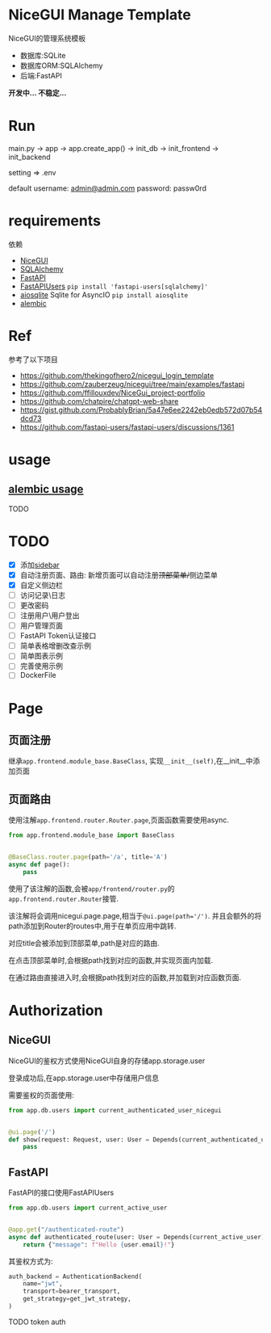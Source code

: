 # NiceGUI Manage Template

NiceGUI的管理系统模板

- 数据库:SQLite
- 数据库ORM:SQLAlchemy
- 后端:FastAPI

**开发中... 不稳定...**

# Run

main.py -> app -> app.create_app() -> init_db -> init_frontend -> init_backend

setting => .env

default username: admin@admin.com password: passw0rd

# requirements

依赖

- [NiceGUI](https://github.com/zauberzeug/nicegui/)
- [SQLAlchemy](https://github.com/sqlalchemy/sqlalchemy)
- [FastAPI](https://github.com/tiangolo/fastapi)
- [FastAPIUsers](https://github.com/fastapi-users/fastapi-users) `pip install 'fastapi-users[sqlalchemy]'`
- [aiosqlite](https://github.com/omnilib/aiosqlite) Sqlite for AsyncIO `pip install aiosqlite`
- [alembic](https://github.com/sqlalchemy/alembic)

# Ref

参考了以下项目

- https://github.com/thekingofhero2/nicegui_login_template
- https://github.com/zauberzeug/nicegui/tree/main/examples/fastapi
- https://github.com/ffillouxdev/NiceGui_project-portfolio
- https://github.com/chatpire/chatgpt-web-share
- https://gist.github.com/ProbablyBrian/5a47e6ee2242eb0edb572d07b54dcd73
- https://github.com/fastapi-users/fastapi-users/discussions/1361

# usage

## [alembic usage](https://alembic.sqlalchemy.org/en/latest/#)

TODO

# TODO

- [x] 添加[sidebar](https://github.com/zauberzeug/nicegui/tree/main/examples/menu_and_tabs)
- [x] 自动注册页面、路由: 新增页面可以自动注册~~顶部菜单/~~侧边菜单
- [x] 自定义侧边栏
- [ ] 访问记录\日志
- [ ] 更改密码
- [ ] 注册用户\用户登出
- [ ] 用户管理页面
- [ ] FastAPI Token认证接口
- [ ] 简单表格增删改查示例
- [ ] 简单图表示例
- [ ] 完善使用示例
- [ ] DockerFile

# Page

## 页面注册

继承`app.frontend.module_base.BaseClass`, 实现`__init__(self)`,在__init__中添加页面

## 页面路由

使用注解`app.frontend.router.Router.page`,页面函数需要使用async.

```python
from app.frontend.module_base import BaseClass


@BaseClass.router.page(path='/a', title='A')
async def page():
    pass
```

使用了该注解的函数,会被`app/frontend/router.py`的`app.frontend.router.Router`接管.

该注解将会调用nicegui.page.page,相当于`@ui.page(path='/')`. 并且会额外的将path添加到Router的routes中,用于在单页应用中跳转.

对应title会被添加到顶部菜单,path是对应的路由.

在点击顶部菜单时,会根据path找到对应的函数,并实现页面内加载.

在通过路由直接进入时,会根据path找到对应的函数,并加载到对应函数页面.



# Authorization

## NiceGUI

NiceGUI的鉴权方式使用NiceGUI自身的存储app.storage.user

登录成功后,在app.storage.user中存储用户信息

需要鉴权的页面使用:

```python
from app.db.users import current_authenticated_user_nicegui


@ui.page('/')
def show(request: Request, user: User = Depends(current_authenticated_user_nicegui)):
    pass
```

## FastAPI

FastAPI的接口使用FastAPIUsers

```python
from app.db.users import current_active_user


@app.get("/authenticated-route")
async def authenticated_route(user: User = Depends(current_active_user)):
    return {"message": f"Hello {user.email}!"}
```

其鉴权方式为:

```python
auth_backend = AuthenticationBackend(
    name="jwt",
    transport=bearer_transport,
    get_strategy=get_jwt_strategy,
)
```

TODO token auth
